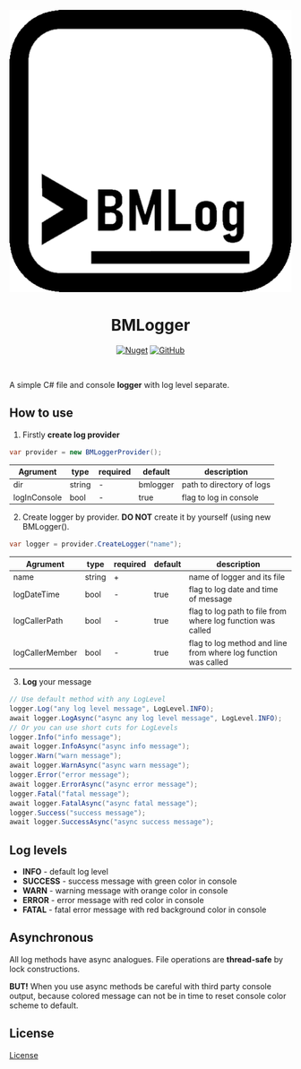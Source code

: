 ﻿<p align="center">
<img src="https://raw.githubusercontent.com/AnemonOFF/BMLogger/main/logo.png" alt="BMLogger">
<h1 align="center">BMLogger</h1>
</p>
<p align="center">
<a href="https://www.nuget.org/packages/BMLogger/"><img alt="Nuget" src="https://img.shields.io/nuget/v/BMLogger"></a>
<a href="https://github.com/AnemonOFF/BMLogger/LICENSE"><img alt="GitHub" src="https://img.shields.io/github/license/AnemonOFF/BMLogger"></a>
</p>
</br>

A simple C# file and console **logger** with log level separate.

## How to use

 1. Firstly **create log provider**
```c#
var provider = new BMLoggerProvider();
```
| Agrument     | type   | required | default  | description               |
|--------------|--------|----------|----------|---------------------------|
| dir          | string | -        | bmlogger | path to directory of logs |
| logInConsole | bool   | -        | true     | flag to log in console    |
 2.  Create logger by provider. **DO NOT** create it by yourself (using new BMLogger().
 
```c#
var logger = provider.CreateLogger("name");
````
| Agrument        | type   | required | default | description                                                    |
|-----------------|--------|----------|---------|----------------------------------------------------------------|
| name            | string | +        |         | name of logger and its file                                    |
| logDateTime     | bool   | -        | true    | flag to log date and time of message                           |
| logCallerPath   | bool   | -        | true    | flag to log path to file from where log function was called    |
| logCallerMember | bool   | -        | true    | flag to log method and line from where log function was called |
3. **Log** your message
```c#
// Use default method with any LogLevel
logger.Log("any log level message", LogLevel.INFO);
await logger.LogAsync("async any log level message", LogLevel.INFO);
// Or you can use short cuts for LogLevels
logger.Info("info message");
await logger.InfoAsync("async info message");
logger.Warn("warn message");
await logger.WarnAsync("async warn message");
logger.Error("error message");
await logger.ErrorAsync("async error message");
logger.Fatal("fatal message");
await logger.FatalAsync("async fatal message");
logger.Success("success message");
await logger.SuccessAsync("async success message");
```
## Log levels

 - **INFO** - default log level
 - **SUCCESS** - success message with green color in console
 - **WARN** - warning message with orange color in console
 - **ERROR** - error message with red color in console
 - **FATAL** - fatal error message with red background color in console

## Asynchronous
All log methods have async analogues.
File operations are **thread-safe** by lock constructions.

**BUT!** When you use async methods be careful with third party console output, because colored message can not be in time to reset console color scheme to default.

## License
[License](https://github.com/AnemonOFF/BMLogger/LICENSE)

